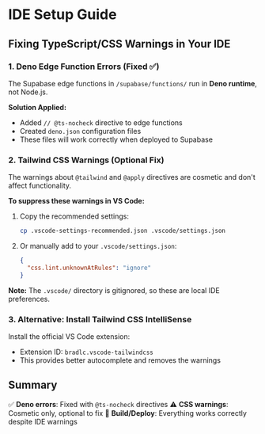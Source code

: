 # IDE Setup Guide

## Fixing TypeScript/CSS Warnings in Your IDE

### 1. Deno Edge Function Errors (Fixed ✅)

The Supabase edge functions in `/supabase/functions/` run in **Deno runtime**, not Node.js. 

**Solution Applied:**
- Added `// @ts-nocheck` directive to edge functions
- Created `deno.json` configuration files
- These files will work correctly when deployed to Supabase

### 2. Tailwind CSS Warnings (Optional Fix)

The warnings about `@tailwind` and `@apply` directives are cosmetic and don't affect functionality.

**To suppress these warnings in VS Code:**

1. Copy the recommended settings:
   ```bash
   cp .vscode-settings-recommended.json .vscode/settings.json
   ```

2. Or manually add to your `.vscode/settings.json`:
   ```json
   {
     "css.lint.unknownAtRules": "ignore"
   }
   ```

**Note:** The `.vscode/` directory is gitignored, so these are local IDE preferences.

### 3. Alternative: Install Tailwind CSS IntelliSense

Install the official VS Code extension:
- Extension ID: `bradlc.vscode-tailwindcss`
- This provides better autocomplete and removes the warnings

## Summary

✅ **Deno errors**: Fixed with `@ts-nocheck` directives
⚠️ **CSS warnings**: Cosmetic only, optional to fix
🚀 **Build/Deploy**: Everything works correctly despite IDE warnings
